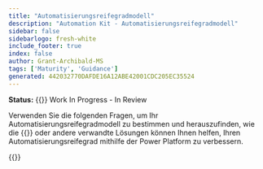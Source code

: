 ```yaml
---
title: "Automatisierungsreifegradmodell"
description: "Automation Kit - Automatisierungsreifegradmodell"
sidebar: false
sidebarlogo: fresh-white
include_footer: true
index: false
author: Grant-Archibald-MS
tags: ['Maturity', 'Guidance']
generated: 442032770DAFDE16A12ABE42001CDC205EC35524
---
```


**Status:** {{<externalImage src="https://github.githubassets.com/images/icons/emoji/unicode/1f6a7.png" size="16x16" text="Construction Icon">}} Work In Progress - In Review

Verwenden Sie die folgenden Fragen, um Ihr Automatisierungsreifegradmodell zu bestimmen und herauszufinden, wie die {{<product-name>}} oder andere verwandte Lösungen können Ihnen helfen, Ihren Automatisierungsreifegrad mithilfe der Power Platform zu verbessern.

{{<questions name="/content/de/automation-maturity-model.json" completed="" showNavigationButtons="false" locale="de">}}
